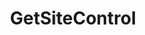 ---
facebook: https://facebook.com/getsitecontrol
instagram: https://instagram.com/getsitecontrol
logohandle: getsitecontrol
pinterest: https://pinterest.com/getsitecontrol
sort: getsitecontrol
title: GetSiteControl
twitter: https://x.com/getsitecontrol
website: https://getsitecontrol.com/
youtube: https://youtube.com/getsitecontrol
---